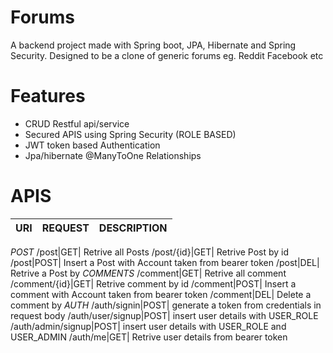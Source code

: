 # Forums
A backend project made with Spring boot, JPA, Hibernate and Spring Security. Designed to be a clone of generic forums eg. Reddit Facebook etc

# Features
* CRUD Restful api/service 
* Secured APIS using Spring Security (ROLE BASED)
* JWT token based Authentication 
* Jpa/hibernate @ManyToOne Relationships 

# APIS
URI|REQUEST|DESCRIPTION| 
---|---|---
*POST*
/post|GET| Retrive all Posts
/post/{id}|GET| Retrive Post by id
/post|POST| Insert a Post with Account taken from bearer token
/post|DEL| Retrive a Post by
*COMMENTS*
/comment|GET| Retrive all comment
/comment/{id}|GET| Retrive comment by id
/comment|POST| Insert a comment with Account taken from bearer token
/comment|DEL| Delete a comment by
*AUTH*
/auth/signin|POST| generate a token from credentials in request body
/auth/user/signup|POST| insert user details with USER_ROLE
/auth/admin/signup|POST| insert user details with USER_ROLE and USER_ADMIN
/auth/me|GET| Retrive user details from bearer token



